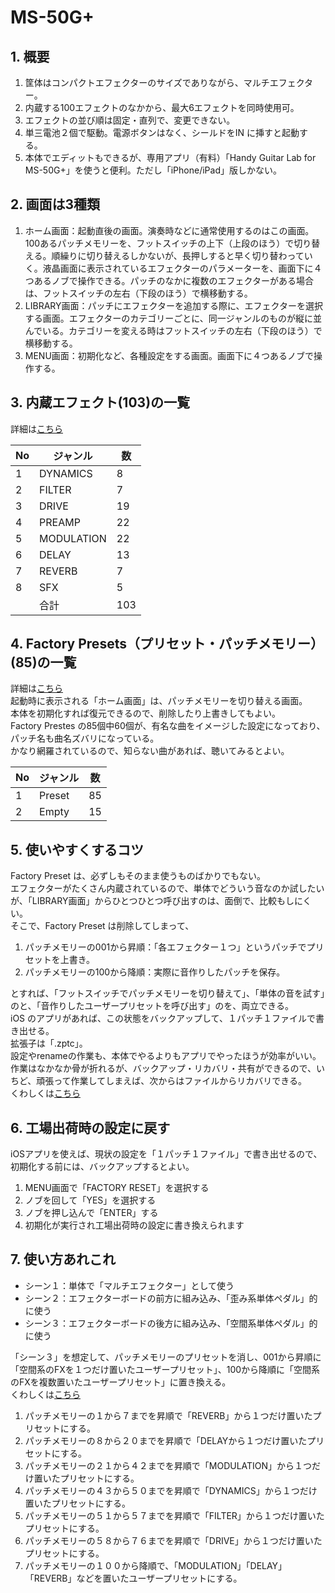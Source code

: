 # MS-50G+
  
## 1. 概要
1. 筐体はコンパクトエフェクターのサイズでありながら、マルチエフェクター。
2. 内蔵する100エフェクトのなかから、最大6エフェクトを同時使用可。
3. エフェクトの並び順は固定・直列で、変更できない。
4. 単三電池２個で駆動。電源ボタンはなく、シールドをIN に挿すと起動する。
5. 本体でエディットもできるが、専用アプリ（有料）「Handy Guitar Lab for MS-50G+」を使うと便利。ただし「iPhone/iPad」版しかない。
  
## 2. 画面は3種類
1. ホーム画面：起動直後の画面。演奏時などに通常使用するのはこの画面。100あるパッチメモリーを、フットスイッチの上下（上段のほう）で切り替える。順繰りに切り替えるしかないが、長押しすると早く切り替わっていく。液晶画面に表示されているエフェクターのパラメーターを、画面下に４つあるノブで操作できる。パッチのなかに複数のエフェクターがある場合は、フットスイッチの左右（下段のほう）で横移動する。  
2. LIBRARY画面：パッチにエフェクターを追加する際に、エフェクターを選択する画面。エフェクターのカテゴリーごとに、同一ジャンルのものが縦に並んでいる。カテゴリーを変える時はフットスイッチの左右（下段のほう）で横移動する。  
3. MENU画面：初期化など、各種設定をする画面。画面下に４つあるノブで操作する。  
  
## 3. 内蔵エフェクト(103)の一覧
詳細は[こちら](./FXlist.md)
  
|No|ジャンル|数|
|--|--|--|
|1|DYNAMICS|8|
|2|FILTER|7|
|3|DRIVE|19|
|4|PREAMP|22|
|5|MODULATION|22|
|6|DELAY|13|
|7|REVERB|7|
|8|SFX|5|
||合計|103|
  
## 4. Factory Presets（プリセット・パッチメモリー）(85)の一覧
詳細は[こちら](./FactoryPreset.md)  
起動時に表示される「ホーム画面」は、パッチメモリーを切り替える画面。  
本体を初期化すれば復元できるので、削除したり上書きしてもよい。  
Factory Prestes の85個中60個が、有名な曲をイメージした設定になっており、パッチ名も曲名ズバリになっている。  
かなり網羅されているので、知らない曲があれば、聴いてみるとよい。  
  
|No|ジャンル|数|
|--|--|--|
|1|Preset|85|
|2|Empty|15|
  
## 5. 使いやすくするコツ
Factory Preset は、必ずしもそのまま使うものばかりでもない。  
エフェクターがたくさん内蔵されているので、単体でどういう音なのか試したいが、「LIBRARY画面」からひとつひとつ呼び出すのは、面倒で、比較もしにくい。  
そこで、Factory Preset は削除してしまって、  
1. パッチメモリーの001から昇順：「各エフェクター１つ」というパッチでプリセットを上書き。
2. パッチメモリーの100から降順：実際に音作りしたパッチを保存。
  
とすれば、「フットスイッチでパッチメモリーを切り替えて」、「単体の音を試す」のと、「音作りしたユーザープリセットを呼び出す」のを、両立できる。  
iOS のアプリがあれば、この状態をバックアップして、１パッチ１ファイルで書き出せる。  
拡張子は「.zptc」。  
設定やrenameの作業も、本体でやるよりもアプリでやったほうが効率がいい。  
作業はなかなか骨が折れるが、バックアップ・リカバリ・共有ができるので、いちど、頑張って作業してしまえば、次からはファイルからリカバリできる。  
くわしくは[こちら](./UserPreset.md)
  
## 6. 工場出荷時の設定に戻す
iOSアプリを使えば、現状の設定を「１パッチ１ファイル」で書き出せるので、初期化する前には、バックアップするとよい。  
  
1. MENU画面で「FACTORY RESET」を選択する
2. ノブを回して「YES」を選択する
3. ノブを押し込んで「ENTER」する
4. 初期化が実行され工場出荷時の設定に書き換えられます
  
## 7. 使い方あれこれ
- シーン１：単体で「マルチエフェクター」として使う
- シーン２：エフェクターボードの前方に組み込み、「歪み系単体ペダル」的に使う
- シーン３：エフェクターボードの後方に組み込み、「空間系単体ペダル」的に使う
  
「シーン３」を想定して、パッチメモリーのプリセットを消し、001から昇順に「空間系のFXを１つだけ置いたユーザープリセット」、100から降順に「空間系のFXを複数置いたユーザープリセット」に置き換える。  
くわしくは[こちら](./UserPreset.md)
  
1. パッチメモリーの１から７までを昇順で「REVERB」から１つだけ置いたプリセットにする。
2. パッチメモリーの８から２０までを昇順で「DELAYから１つだけ置いたプリセットにする。
3. パッチメモリーの２１から４２までを昇順で「MODULATION」から１つだけ置いたプリセットにする。
4. パッチメモリーの４３から５０までを昇順で「DYNAMICS」から１つだけ置いたプリセットにする。
5. パッチメモリーの５１から５７までを昇順で「FILTER」から１つだけ置いたプリセットにする。
6. パッチメモリーの５８から７６までを昇順で「DRIVE」から１つだけ置いたプリセットにする。
7. パッチメモリーの１００から降順で、「MODULATION」「DELAY」「REVERB」などを置いたユーザープリセットにする。